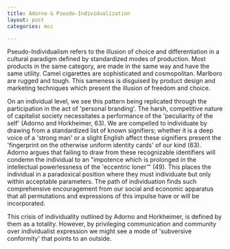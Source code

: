 ```yaml
---
title: Adorno & Pseudo-Individualization
layout: post
categories: mcc

---
```


Pseudo-Individualism refers to the illusion of choice and differentiation in a cultural paradigm defined by standardized modes of production. Most products in the same category, are made in the same way and have the same utility. Camel cigarettes are sophisticated and cosmopolitan. Marlboro are rugged and tough. This sameness is disguised by product design and marketing techniques which present the illusion of freedom and choice.

On an individual level, we see this pattern being replicated through the participation in the act of 'personal branding'. The harsh, competitive nature of capitalist society necessitates a performance of the 'peculiarity of the self' (Adorno and Horkheimer, 63). We are compelled to individuate by drawing from a standardized list of known signifiers;  whether it is a deep voice of a 'strong man' or a slight English affect these signifiers present the 'fingerprint on the otherwise uniform identity cards' of our kind (63). Adorno argues that failing to draw from these recognizable identifiers will condemn the individual to an "impotence which is prolonged in the intellectual powerlessness of the 'eccentric loner'" (49). This places the individual in a paradoxical position where they must individuate but only within acceptable parameters. The path of individuation finds such comprehensive encouragement from our social and economic apparatus that all permutations and expressions of this impulse have or will be incorporated.

This crisis of individuality outlined by Adorno and Horkheimer, is defined by them as a totality. However, by privileging communication and community over individualist expression we might see a mode of 'subversive conformity' that points to an outside.
